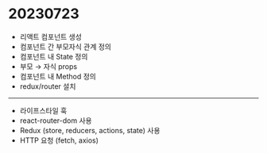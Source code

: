 # 20230723 
- 리액트 컴포넌트 생성
- 컴포넌트 간 부모자식 관계 정의
- 컴포넌트 내 State 정의
- 부모 → 자식 props
- 컴포넌트 내 Method 정의
- redux/router 설치
---
- 라이프스타일 훅
- react-router-dom 사용
- Redux (store, reducers, actions, state) 사용
- HTTP 요청 (fetch, axios)
